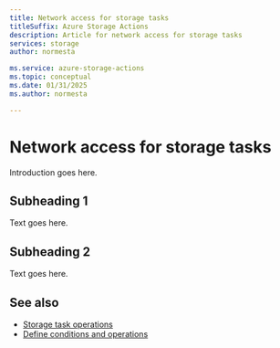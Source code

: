 ```yaml
---
title: Network access for storage tasks
titleSuffix: Azure Storage Actions
description: Article for network access for storage tasks
services: storage
author: normesta

ms.service: azure-storage-actions
ms.topic: conceptual
ms.date: 01/31/2025
ms.author: normesta

---
```


# Network access for storage tasks

Introduction goes here.

## Subheading 1

Text goes here.

## Subheading 2

Text goes here.

## See also

- [Storage task operations](storage-task-operations.md)
- [Define conditions and operations](storage-task-conditions-operations-edit.md)